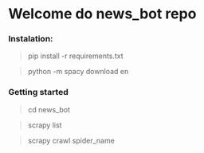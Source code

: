 # Welcome do news_bot repo

### Instalation:

> pip install -r requirements.txt

> python -m spacy download en


### Getting started

> cd news_bot

> scrapy list

> scrapy crawl spider_name 
